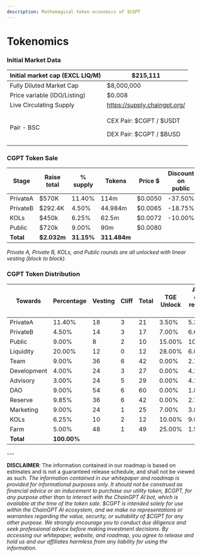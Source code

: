 ```yaml
---
description: Mathemagical token economics of $CGPT
---
```


# Tokenomics

### **Initial Market Data**

| Initial market cap (EXCL LIQ/M) | $215,111                                                     |
| ------------------------------- | ------------------------------------------------------------ |
| Fully Diluted Market Cap        | $8,000,000                                                   |
| Price variable (IDO/Listing)    | $0.008                                                       |
| Live Circulating Supply         | https://supply.chaingpt.org/                                 |
| Pair - BSC                      | <p>CEX Pair: $CGPT / $USDT</p><p>DEX Pair: $CGPT / $BUSD</p> |



### **CGPT Token Sale**

<table><thead><tr><th width="124">Stage</th><th width="107">Raise total</th><th>% supply</th><th width="117">Tokens</th><th width="100">Price $</th><th>Discount on public</th><th width="121">TGE Unlock</th><th>TGE Tokens</th></tr></thead><tbody><tr><td>PrivateA</td><td>$570K</td><td>11.40%</td><td>114m</td><td>$0.0050</td><td>-37.50%</td><td>3.50%</td><td>3.99m</td></tr><tr><td>PrivateB</td><td>$292.4K</td><td>4.50%</td><td>44.984m</td><td>$0.0065</td><td>-18.75%</td><td>7.00%</td><td>3.148m</td></tr><tr><td>KOLs</td><td>$450k</td><td>6.25%</td><td>62.5m</td><td>$0.0072</td><td>-10.00%</td><td>10.00%</td><td>6.25m</td></tr><tr><td>Public</td><td>$720k</td><td>9.00%</td><td>90m</td><td>$0.0080</td><td></td><td>15.00%</td><td>13.5m</td></tr><tr><td><strong>Total</strong></td><td><strong>$2.032m</strong></td><td><strong>31.15%</strong></td><td><strong>311.484m</strong></td><td></td><td></td><td></td><td><strong>26.888m</strong></td></tr></tbody></table>

_Private A, Private B, KOLs, and Public rounds are all unlocked with linear vesting (block to block)._



### CGPT Token Distribution

<table><thead><tr><th width="159">Towards</th><th width="125">Percentage</th><th width="91">Vesting</th><th width="71">Cliff</th><th width="78">Total</th><th width="90">TGE Unlock</th><th width="108">After cliff release PM</th><th width="116">Cliff / Total</th><th width="113">% of all PM</th><th>Initial market cap</th></tr></thead><tbody><tr><td>PrivateA</td><td>11.40%</td><td>18</td><td>3</td><td>21</td><td>3.50%</td><td>5.36%</td><td>0.40%</td><td>0.61%</td><td>$31.9k</td></tr><tr><td>PrivateB</td><td>4.50%</td><td>14</td><td>3</td><td>17</td><td>7.00%</td><td>6.64%</td><td>0.31%</td><td>0.30%</td><td>$25.191k</td></tr><tr><td>Public</td><td>9.00%</td><td>8</td><td>2</td><td>10</td><td>15.00%</td><td>10.63%</td><td>1.35%</td><td>0.96%</td><td>$108k</td></tr><tr><td>Liquidity</td><td>20.00%</td><td>12</td><td>0</td><td>12</td><td>28.00%</td><td>6.0%</td><td>5.6%</td><td>1.20%</td><td>$448k</td></tr><tr><td>Team</td><td>9.00%</td><td>36</td><td>6</td><td>42</td><td>0.00%</td><td>2.78%</td><td>0.00%</td><td>0.25%</td><td>$0.00</td></tr><tr><td>Development</td><td>4.00%</td><td>24</td><td>3</td><td>27</td><td>0.00%</td><td>4.17%</td><td>0.00%</td><td>0.17%</td><td>$0.00</td></tr><tr><td>Advisory</td><td>3.00%</td><td>24</td><td>5</td><td>29</td><td>0.00%</td><td>4.17%</td><td>0.00%</td><td>0.13%</td><td>$0.00</td></tr><tr><td>DAO</td><td>9.00%</td><td>54</td><td>6</td><td>60</td><td>0.00%</td><td>1.85%</td><td>0.00%</td><td>0.17%</td><td>$0.00</td></tr><tr><td>Reserve</td><td>9.85%</td><td>36</td><td>6</td><td>42</td><td>0.00%</td><td>2.78%</td><td>0.00%</td><td>0.27%</td><td>$0.00</td></tr><tr><td>Marketing</td><td>9.00%</td><td>24</td><td>1</td><td>25</td><td>7.00%</td><td>3.88%</td><td>0.63%</td><td>0.35%</td><td>$50.4</td></tr><tr><td>KOLs</td><td>6.25%</td><td>10</td><td>2</td><td>12</td><td>10.00%</td><td>9.00%</td><td>0.63%</td><td>0.56%</td><td>$50k</td></tr><tr><td>Farm</td><td>5.00%</td><td>48</td><td>1</td><td>49</td><td>25.00%</td><td>1.58%</td><td>0.00%</td><td>0.08%</td><td>$100K</td></tr><tr><td><strong>Total</strong></td><td><strong>100.00%</strong></td><td></td><td></td><td></td><td></td><td></td><td></td><td><strong>5.05%</strong></td><td><strong>$813.5K</strong></td></tr></tbody></table>





\---

**DISCLAIMER**: The information contained in our roadmap is based on estimates and is not a guaranteed release schedule, and shall not be viewed as such.  _The information contained in our whitepaper and roadmap is provided for informational purposes only. It should not be construed as financial advice or an inducement to purchase our utility token, $CGPT, for any purpose other than to interact with the ChainGPT AI bot, which is available at the time of the token sale. $CGPT is intended solely for use within the ChainGPT AI ecosystem, and we make no representations or warranties regarding the value, security, or suitability of $CGPT for any other purpose. We strongly encourage you to conduct due diligence and seek professional advice before making investment decisions. By accessing our whitepaper, website, and roadmap, you agree to release and hold us and our affiliates harmless from any liability for using the information._&#x20;

